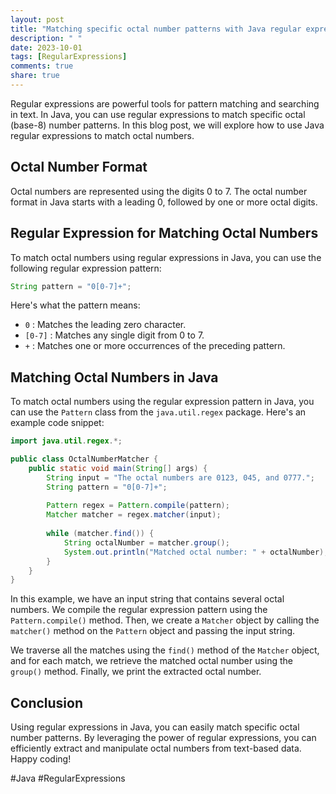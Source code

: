 ```yaml
---
layout: post
title: "Matching specific octal number patterns with Java regular expressions"
description: " "
date: 2023-10-01
tags: [RegularExpressions]
comments: true
share: true
---
```


Regular expressions are powerful tools for pattern matching and searching in text. In Java, you can use regular expressions to match specific octal (base-8) number patterns. In this blog post, we will explore how to use Java regular expressions to match octal numbers.

## Octal Number Format

Octal numbers are represented using the digits 0 to 7. The octal number format in Java starts with a leading 0, followed by one or more octal digits.

## Regular Expression for Matching Octal Numbers

To match octal numbers using regular expressions in Java, you can use the following regular expression pattern:

```java
String pattern = "0[0-7]+";
```

Here's what the pattern means:

- `0` : Matches the leading zero character.
- `[0-7]` : Matches any single digit from 0 to 7.
- `+` : Matches one or more occurrences of the preceding pattern.

## Matching Octal Numbers in Java

To match octal numbers using the regular expression pattern in Java, you can use the `Pattern` class from the `java.util.regex` package. Here's an example code snippet:

```java
import java.util.regex.*;

public class OctalNumberMatcher {
    public static void main(String[] args) {
        String input = "The octal numbers are 0123, 045, and 0777.";
        String pattern = "0[0-7]+";
        
        Pattern regex = Pattern.compile(pattern);
        Matcher matcher = regex.matcher(input);
        
        while (matcher.find()) {
            String octalNumber = matcher.group();
            System.out.println("Matched octal number: " + octalNumber);
        }
    }
}
```

In this example, we have an input string that contains several octal numbers. We compile the regular expression pattern using the `Pattern.compile()` method. Then, we create a `Matcher` object by calling the `matcher()` method on the `Pattern` object and passing the input string.

We traverse all the matches using the `find()` method of the `Matcher` object, and for each match, we retrieve the matched octal number using the `group()` method. Finally, we print the extracted octal number.

## Conclusion

Using regular expressions in Java, you can easily match specific octal number patterns. By leveraging the power of regular expressions, you can efficiently extract and manipulate octal numbers from text-based data. Happy coding!

#Java #RegularExpressions